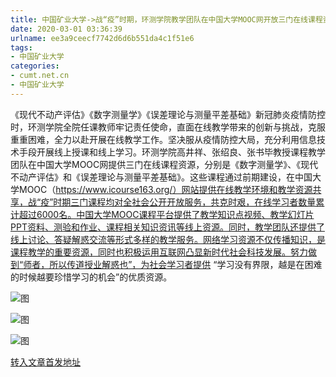 ```yaml
---
title: 中国矿业大学->战“疫”时期，环测学院教学团队在中国大学MOOC网开放三门在线课程资源 | cumt.net.cn
date: 2020-03-01 03:36:39
urlname: ee3a9ceecf7742d6d6b551da4c1f51e6
tags: 
- 中国矿业大学
categories:
- cumt.net.cn
- 中国矿业大学
---
```

《现代不动产评估》《数字测量学》《误差理论与测量平差基础》新冠肺炎疫情防控时，环测学院全院任课教师牢记责任使命，直面在线教学带来的创新与挑战，克服重重困难，全力以赴开展在线教学工作。坚决服从疫情防控大局，充分利用信息技术手段开展线上授课和线上学习。环测学院高井祥、张绍良、张书毕教授课程教学团队在中国大学MOOC网提供三门在线课程资源，分别是《数字测量学》、《现代不动产评估》和《误差理论与测量平差基础》。这些课程通过前期建设，在中国大学MOOC（https://www.icourse163.org/）网站提供在线教学环境和教学资源共享，战“疫”时期三门课程均对全社会公开开放服务，共克时艰，在线学习者数量累计超过6000名。中国大学MOOC课程平台提供了教学知识点视频、教学幻灯片PPT资料、测验和作业、课程相关知识资讯等线上资源。同时，教学团队还提供了线上讨论、答疑解惑交流等形式多样的教学服务。网络学习资源不仅传播知识，是课程教学的重要资源，同时也积极运用互联网凸显新时代社会科技发展。努力做到“师者，所以传道授业解惑也”，为社会学习者提供 “学习没有界限，越是在困难的时候越要珍惜学习的机会”的优质资源。

![图](http://xwzx.cumt.edu.cn/_upload/article/images/6b/9f/bc6050f14f1296422fc945c5c538/4cdd2e71-4bd4-4fa7-99a2-5a3f53739f1f.png)

![图](http://xwzx.cumt.edu.cn/_upload/article/images/6b/9f/bc6050f14f1296422fc945c5c538/c6f24fe9-d401-4ab2-a9e0-859f4293a230.png)

![图](http://xwzx.cumt.edu.cn/_upload/article/images/6b/9f/bc6050f14f1296422fc945c5c538/6bc90d08-b231-4ac6-94cc-83ad9f065d72.png)

[转入文章首发地址](http://xwzx.cumt.edu.cn/89/78/c523a559480/page.htm)